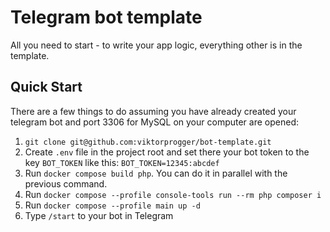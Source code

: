 # Telegram bot template

All you need to start - to write your app logic, everything other is in the template.

## Quick Start

There are a few things to do assuming you have already created your telegram bot and port 3306 for MySQL on your computer are opened:

1. `git clone git@github.com:viktorprogger/bot-template.git`
2. Create `.env` file in the project root and set there your bot token to the key `BOT_TOKEN` like this: `BOT_TOKEN=12345:abcdef`
3. Run `docker compose build php`. You can do it in parallel with the previous command.
4. Run `docker compose --profile console-tools run --rm php composer i`
5. Run `docker compose --profile main up -d`
6. Type `/start` to your bot in Telegram

